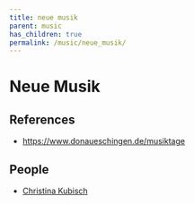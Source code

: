 ```yaml
---
title: neue musik
parent: music
has_children: true
permalink: /music/neue_musik/
---
```



# Neue Musik


## References

* https://www.donaueschingen.de/musiktage

## People

* [Christina Kubisch](http://www.christinakubisch.de)
